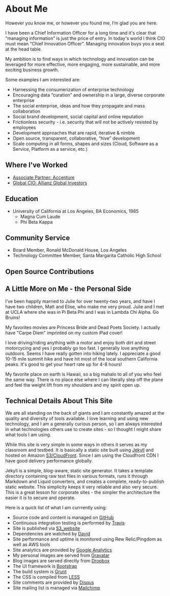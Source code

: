 # About Me

However you know me, or however you found me, I’m glad you are here.

I have been a Chief Information Officer for a long time and it's clear that “managing information” is just the price of entry. In today's world I think CIO must mean “Chief Innovation Officer”. Managing innovation buys you a seat at the head table.

My ambition is to find ways in which technology and innovation can be leveraged for more effective, more engaging, more sustainable, and more exciting business growth.

Some examples I am interested are:

*   Harnessing the consumerization of enterprise technology
*   Encouraging data “curation” and ownership in a large, diverse corporate enterprise
*   The social enterprise, ideas and how they propagate and mass collaboration
*   Social brand development, social capital and online reputation
*   Frictionless security - i.e. security that will not be actively resisted by employees
*   Development approaches that are rapid, iterative & nimble
*   Open source, transparent, collaborative, “hive” development
*   Scale computing in all forms, shapes and sizes (Cloud, Software as a Service, Platform as a service, etc.)

## Where I've Worked

*   [Associate Partner: Accenture](http://www.accenture.com/us-en/pages/index.aspx)
*   [Global CIO: Allianz Global Investors](http://us.allianzgi.com/Pages/Default.aspx)

## Education

*   University of California at Los Angeles, BA Economics, 1985
    *   Magna Cum Laude
    *   Phi Beta Kappa

## Community Service

*   Board Member, Ronald McDonald House, Los Angeles
*   Technology Committee Member, Santa Margarita Catholic High School

## Open Source Contributions

## A Little More on Me - the Personal Side

I’ve been happily married to Julie for over twenty-two years, and have I have two children, Matt and Elise, who make me very proud. Julie and I met at UCLA where she was in Pi Beta Phi and I was in Lambda Chi Alpha. Go Bruins!

My favorites movies are Princess Bride and Dead Poets Society. I actually have "Carpe Diem" imprinted on my custom iPad cover!

I love driving/riding anything with a motor and enjoy both dirt and street motorcycing and yes I probably go too fast. I generally love anything outdoors. Seems I have really gotten into hiking lately. I appreciate a good 10-15 mile summit hike and have hit most of the local southern California peaks. It's good to get your heart rate up for 4-8 hours!

My favorite place on earth is Hawaii, so a big mahalo to all of you who feel the same way. There is no place else where I can literally step off the plane and feel the weight lift from my shoulders and my spirit open up.

## Technical Details About This Site

We are all standing on the back of giants and I am constantly amazed at the quality and diversity of tools available. I love learning and using new technology, and I am a generally curious person, so I am always interested in what technologies others use to create sites - so I thought I might share what tools I am using.

While this site is very simple in some ways in others it serves as my classroom and testbed. It is basically a static site built using [Jekyll](http://jekyllrb.com/) and hosted on Amazon [S3/CloudFront](http://aws.amazon.com/). Since I am using the Cloudfront CDN I have good delivery performance globally.

Jekyll is a simple, blog-aware, static site generator. It takes a template directory containing raw text files in various formats, runs it through Markdown and Liquid converters, and creates a complete, ready-to-publish static website. This simplicity keeps it very reliable and also very secure. This is a great lesson for corporate sites - the simpler the architecture the easier it is to secure and operate.

Here is a quick list of what I am currrently using:

*   Source code and content is managed on [GitHub](https://github.com/)
*   Continuous integration testing is performed by [Travis](https://travis-ci.org/)
*   Site is published via [S3_website](https://github.com/laurilehmijoki/s3_website)
*   Dependencies are watched by [David](https://david-dm.org)
*   Site performance and uptime is monitored using Rew Relic/Pingdom as well as AWS tools
*   Site analytics are provided by [Google Analytics](http://www.google.com/analytics/)
*   My personal images are served from [Gravatar](http://en.gravatar.com/)
*   Blog images are served directly from [Dropbox](https://www.dropbox.com)
*   The UI framework is [Bootstrap](http://getbootstrap.com/)
*   The build system is [Grunt](http://gruntjs.com/)
*   The CSS is compiled from [LESS](http://lesscss.org/)
*   Site comments are provided by [Disqus](http://disqus.com/)
*   Site mailing list is managed via [Mailchimp](http://mailchimp.com/)
